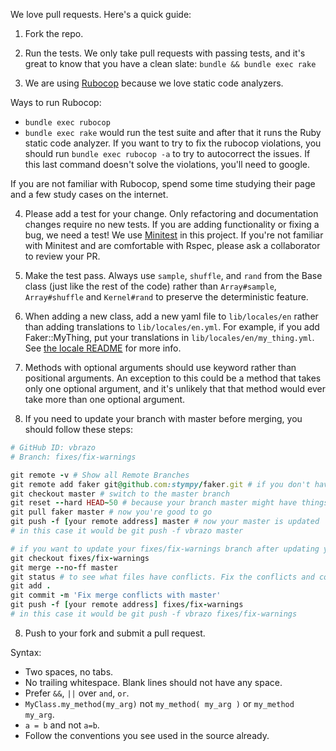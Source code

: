 We love pull requests. Here's a quick guide:

1. Fork the repo.

2. Run the tests. We only take pull requests with passing tests, and it's great
to know that you have a clean slate: `bundle && bundle exec rake`

3. We are using [Rubocop](https://github.com/bbatsov/rubocop) because we love static code analyzers. 

Ways to run Rubocop:
- `bundle exec rubocop`
- `bundle exec rake` would run the test suite and after that it runs the Ruby static code analyzer.
If you want to try to fix the rubocop violations, you should run `bundle exec rubocop -a` to try to autocorrect the issues. If this last command doesn't solve the violations, you'll need to google.

If you are not familiar with Rubocop, spend some time studying their page and a few study cases on the internet.

4. Please add a test for your change. Only refactoring and documentation changes
require no new tests. If you are adding functionality or fixing a bug, we need
a test! We use [Minitest](https://github.com/seattlerb/minitest) in this project. If you're not familiar with Minitest and are comfortable with Rspec, please ask a collaborator to review your PR.

5. Make the test pass. Always use `sample`, `shuffle`, and `rand` from
the Base class (just like the rest of the code) rather than
`Array#sample`, `Array#shuffle` and `Kernel#rand` to preserve the
deterministic feature.

6. When adding a new class, add a new yaml file to
`lib/locales/en` rather than adding translations to
`lib/locales/en.yml`.  For example, if you add Faker::MyThing,
put your translations in `lib/locales/en/my_thing.yml`.  See [the locale
README](./lib/locales/en/README.md) for more info.

7. Methods with optional arguments should use keyword rather than positional 
arguments. An exception to this could be a method that takes only one 
optional argument, and it's unlikely that that method would ever take more
than one optional argument.

8. If you need to update your branch with master before merging, you should follow these steps:
```ruby
# GitHub ID: vbrazo
# Branch: fixes/fix-warnings

git remote -v # Show all Remote Branches
git remote add faker git@github.com:stympy/faker.git # if you don't have the faker remote address yet
git checkout master # switch to the master branch
git reset --hard HEAD~50 # because your branch master might have things that don't need anymore
git pull faker master # now you're good to go
git push -f [your remote address] master # now your master is updated
# in this case it would be git push -f vbrazo master

# if you want to update your fixes/fix-warnings branch after updating your master:
git checkout fixes/fix-warnings
git merge --no-ff master
git status # to see what files have conflicts. Fix the conflicts and commit them
git add .
git commit -m 'Fix merge conflicts with master'
git push -f [your remote address] fixes/fix-warnings
# in this case it would be git push -f vbrazo fixes/fix-warnings
```

8. Push to your fork and submit a pull request.

Syntax:

* Two spaces, no tabs.
* No trailing whitespace. Blank lines should not have any space.
* Prefer `&&`, `||` over `and`, `or`.
* `MyClass.my_method(my_arg)` not `my_method( my_arg )` or `my_method my_arg`.
* `a = b` and not `a=b`.
* Follow the conventions you see used in the source already.
